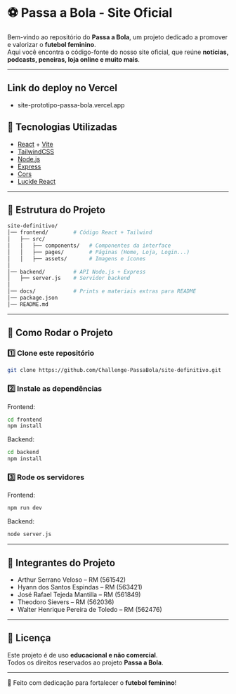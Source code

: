 # ⚽ Passa a Bola - Site Oficial

Bem-vindo ao repositório do **Passa a Bola**, um projeto dedicado a promover e valorizar o **futebol feminino**.  
Aqui você encontra o código-fonte do nosso site oficial, que reúne **notícias, podcasts, peneiras, loja online e muito mais**.  

---
## Link do deploy no Vercel
- site-prototipo-passa-bola.vercel.app

## 🚀 Tecnologias Utilizadas

- [React](https://reactjs.org/) + [Vite](https://vitejs.dev/)
- [TailwindCSS](https://tailwindcss.com/)
- [Node.js](https://nodejs.org/)
- [Express](https://expressjs.com/)
- [Cors](https://github.com/expressjs/cors)
- [Lucide React](https://lucide.dev/)

---

## 📂 Estrutura do Projeto

```bash
site-definitivo/
│── frontend/        # Código React + Tailwind
│   ├── src/
│   │   ├── components/   # Componentes da interface
│   │   ├── pages/        # Páginas (Home, Loja, Login...)
│   │   ├── assets/       # Imagens e ícones
│
│── backend/         # API Node.js + Express
│   ├── server.js    # Servidor backend
│
│── docs/            # Prints e materiais extras para README
│── package.json
│── README.md
```

---

## 🔧 Como Rodar o Projeto

### 1️⃣ Clone este repositório
```bash
git clone https://github.com/Challenge-PassaBola/site-definitivo.git
```

### 2️⃣ Instale as dependências
Frontend:
```bash
cd frontend
npm install
```

Backend:
```bash
cd backend
npm install
```

### 3️⃣ Rode os servidores
Frontend:
```bash
npm run dev
```

Backend:
```bash
node server.js
```

---

## 👥 Integrantes do Projeto

- Arthur Serrano Veloso – RM (561542)  
- Hyann dos Santos Espindas – RM (563421)  
- José Rafael Tejeda Mantilla – RM (561849)  
- Theodoro Sievers – RM (562036)  
- Walter Henrique Pereira de Toledo – RM (562476)  

---
## 📜 Licença

Este projeto é de uso **educacional e não comercial**.  
Todos os direitos reservados ao projeto **Passa a Bola**.  

---

💜 Feito com dedicação para fortalecer o **futebol feminino**!
